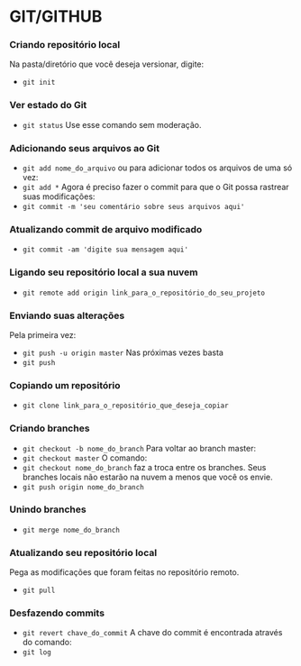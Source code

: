 # GIT/GITHUB

### Criando repositório local

Na pasta/diretório que você deseja versionar, digite:

- `git init`

### Ver estado do Git
- `git status`
Use esse comando sem moderação.

### Adicionando seus arquivos ao Git
- `git add nome_do_arquivo`
ou para adicionar todos os arquivos de uma só vez:
- `git add *`
Agora é preciso fazer o commit para que o Git possa rastrear suas modificações:
- `git commit -m 'seu comentário sobre seus arquivos aqui'`

### Atualizando commit de arquivo modificado
- `git commit -am 'digite sua mensagem aqui'`

### Ligando seu repositório local a sua nuvem
- `git remote add origin link_para_o_repositório_do_seu_projeto`

### Enviando suas alterações
Pela primeira vez:
- `git push -u origin master`
Nas próximas vezes basta
- `git push`

### Copiando um repositório
- `git clone link_para_o_repositório_que_deseja_copiar`

### Criando branches
- `git checkout -b nome_do_branch`
Para voltar ao branch master:
- `git checkout master`
O comando:
- `git checkout nome_do_branch`
faz a troca entre os branches.
Seus branches locais não estarão na nuvem a menos que você os envie.
- `git push origin nome_do_branch`

### Unindo branches
- `git merge nome_do_branch`

### Atualizando seu repositório local
Pega as modificações que foram feitas no repositório remoto.
- `git pull`

### Desfazendo commits
- `git revert chave_do_commit`
A chave do commit é encontrada através do comando:
- `git log`
